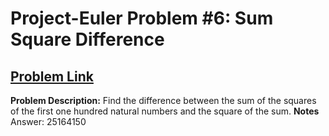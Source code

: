 # Project-Euler Problem #6: Sum Square Difference
## [Problem Link](https://projecteuler.net/problem=6)
**Problem Description:**
Find the difference between the sum of the squares of the first one hundred natural numbers and the square of the sum.
**Notes**
Answer: 25164150
